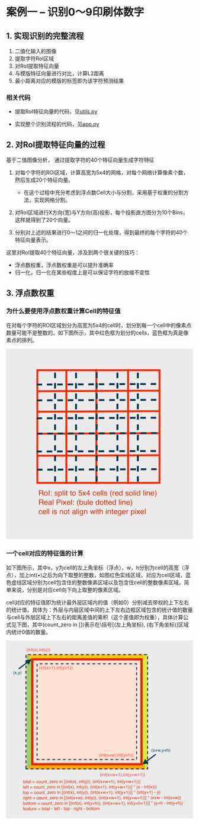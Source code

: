 <!--
 * @Author       : Bingqiang Zhou
 * @Date         : 2021-09-09 00:15:59
 * @LastEditors  : Bingqiang Zhou
 * @LastEditTime : 2021-09-09 10:23:11
 * @Description  : 
-->

# 案例一 – 识别0～9印刷体数字

## 1. 实现识别的完整流程

1. 二值化输入的图像
2. 提取字符RoI区域
3. 对RoI提取特征向量
4. 与模版特征向量进行对比，计算L2距离
5. 最小距离对应的模版的标签即为该字符预测结果

### 相关代码

- 提取RoI特征向量的代码，见[utils.py](./utils.py)

- 实现整个识别流程的代码，见[app.py](./app.py)

## 2. 对RoI提取特征向量的过程

基于二值图像分析， 通过提取字符的40个特征向量生成字符特征

1. 对每个字符的ROI区域，计算高宽为5x4的网格，对每个网络计算像素个数，然后生成20个特征向量。
   - 在这个过程中充分考虑到浮点数Cell大小与分割，采用基于权重的分割方法，实现网格分割。

2. 对RoI区域进行X方向(宽)与Y方向(高)投影，每个投影直方图分为10个Bins，这样就得到了20个向量。

3. 分别对上述的结果进行0～1之间的归一化处理，得到最终的每个字符的40个特征向量表示。

这里对RoI提取40个特征向量，涉及到两个很关键的技巧：

- 浮点数权重，浮点数权重是可以提升准确率
- 归一化，归一化在某些程度上是可以保证字符的放缩不变性

## 3. 浮点数权重

### 为什么要使用浮点数权重计算Cell的特征值

在对每个字符的ROI区域划分为高宽为5x4的cell时，划分到每一个cell中的像素点数量可能不是整数的，如下图所示，其中红色框为划分的cells，蓝色框为真是像素点的排列。

![图一：cell的划分](./images/cell.png)

### 一个cell对应的特征值的计算

如下图所示，其中x，y为cell的左上角坐标（浮点），w，h分别为cell的高宽（浮点），加上int(•)之后为向下取整的整数，如图红色实线区域，对应为cell区域，蓝色虚线区域分别为cell包含住的整数像素区域以及包含住cell的整数像素区域，简单来说，分别是对应cell向下向上取整的像素区域。

cell对应的特征值即为统计最外层区域内的值（例如0）分别减去带权的上下左右的统计值，具体为：外层与内层区域中间的上下左右边框区域包含的统计值的数量与cell与外层区域上下左右的距离差值的乘积（这个差值即为权重），具体计算公式见下图，其中(count_zero in \[\])表示在\括号[\(左上角坐标\), \(右下角坐标\)]区域内统计0值的数量。

![图二：每一个cell对应的特征值的计算](./images/block.png)

